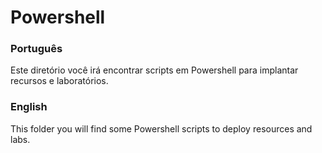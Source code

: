 # Powershell

### Português
Este diretório você irá encontrar scripts em Powershell para implantar recursos e laboratórios.

### English
This folder you will find some Powershell scripts to deploy resources and labs.
